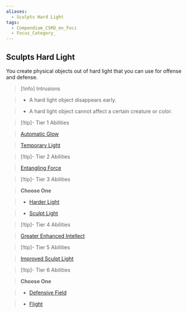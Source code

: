 ```yaml
---
aliases:
  - Sculpts Hard Light
tags:
  - Compendium_CSRD_en_Foci
  - Focus_Category_
---
```

  
    
## Sculpts Hard Light    
You create physical objects out of hard light that you can use for offense and defense.    
  
>[!info] Intrusions    
>- A hard light object disappears early.    
>- A hard light object cannot affect a certain creature or color.    
  
  
>[!tip]- Tier 1 Abilities    
> [Automatic Glow](Automatic-Glow.md)    
> [Temporary Light](Temporary-Light.md)    
  
  
>[!tip]- Tier 2 Abilities    
> [Entangling Force](Entangling-Force.md)    
  
  
>[!tip]- Tier 3 Abilities    
> **Choose One**    
>- [Harder Light](Harder-Light.md)    
>- [Sculpt Light](Sculpt-Light.md)    
  
  
>[!tip]- Tier 4 Abilities    
> [Greater Enhanced Intellect](Greater-Enhanced-Intellect.md)    
  
  
>[!tip]- Tier 5 Abilities    
> [Improved Sculpt Light](Improved-Sculpt-Light.md)    
  
  
>[!tip]- Tier 6 Abilities    
> **Choose One**    
>- [Defensive Field](Defensive-Field.md)    
>- [Flight](Flight.md)
